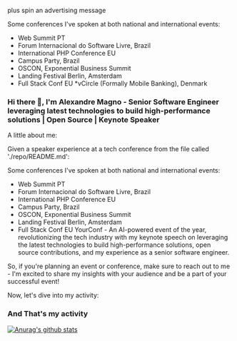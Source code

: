 plus spin an advertising message

Some conferences I've spoken at both national and international events:

- Web Summit PT
- Forum Internacional do Software Livre, Brazil
- International PHP Conference EU
- Campus Party, Brazil
- OSCON, Exponential Business Summit
- Landing Festival Berlin, Amsterdam
- Full Stack Conf EU
*vCircle (Formally Mobile Banking), Denmark

### Hi there 👋, I'm Alexandre Magno - Senior Software Engineer leveraging latest technologies to build high-performance solutions | Open Source | Keynote Speaker

A little about me:

Given a speaker experience at a tech conference from the file called './repo/README.md':


Some conferences I've spoken at both national and international events:

- Web Summit PT
- Forum Internacional do Software Livre, Brazil
- International PHP Conference EU
- Campus Party, Brazil
- OSCON, Exponential Business Summit
- Landing Festival Berlin, Amsterdam
- Full Stack Conf EU
YourConf - An AI-powered event of the year, revolutionizing the tech industry with my keynote speech on leveraging the latest technologies to build high-performance solutions, open source contributions, and my experience as a senior software engineer. <br>
 
 So, if you're planning an event or conference, make sure to reach out to me - I'm excited to share my insights with your audience and be a part of your successful event! <br>
 
Now, let's dive into my activity:

### And That's my activity

[![Anurag's github stats](https://github-readme-stats.vercel.app/api?username=alexanmtz)](https://github.com/anuraghazra/github-readme-stats)
